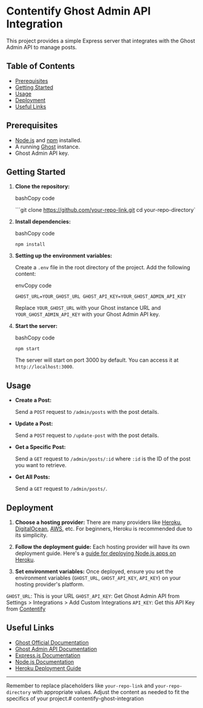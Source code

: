 # Contentify Ghost Admin API Integration


This project provides a simple Express server that integrates with the Ghost Admin API to manage posts.

Table of Contents
-----------------

*   [Prerequisites](#prerequisites)
*   [Getting Started](#getting-started)
*   [Usage](#usage)
*   [Deployment](#deployment)
*   [Useful Links](#useful-links)

Prerequisites
-------------

*   [Node.js](https://nodejs.org/) and [npm](https://www.npmjs.com/) installed.
*   A running [Ghost](https://ghost.org/) instance.
*   Ghost Admin API key.

Getting Started
---------------

1.  **Clone the repository:**
    
    bashCopy code
    
    ```git clone https://github.com/your-repo-link.git cd your-repo-directory`
    
2.  **Install dependencies:**
    
    bashCopy code
    
    `npm install`
    
3.  **Setting up the environment variables:**
    
    Create a `.env` file in the root directory of the project. Add the following content:
    
    envCopy code
    
    `GHOST_URL=YOUR_GHOST_URL GHOST_API_KEY=YOUR_GHOST_ADMIN_API_KEY`
    
    Replace `YOUR_GHOST_URL` with your Ghost instance URL and `YOUR_GHOST_ADMIN_API_KEY` with your Ghost Admin API key.
    
4.  **Start the server:**
    
    bashCopy code
    
    `npm start`
    
    The server will start on port 3000 by default. You can access it at `http://localhost:3000`.
    

Usage
-----

*   **Create a Post:**
    
    Send a `POST` request to `/admin/posts` with the post details.
    
*   **Update a Post:**
    
    Send a `POST` request to `/update-post` with the post details.
    
*   **Get a Specific Post:**
    
    Send a `GET` request to `/admin/posts/:id` where `:id` is the ID of the post you want to retrieve.
    
*   **Get All Posts:**
    
    Send a `GET` request to `/admin/posts/`.
    

Deployment
----------

1.  **Choose a hosting provider:** There are many providers like [Heroku](https://www.heroku.com/), [DigitalOcean](https://www.digitalocean.com/), [AWS](https://aws.amazon.com/), etc. For beginners, Heroku is recommended due to its simplicity.
    
2.  **Follow the deployment guide:** Each hosting provider will have its own deployment guide. Here's a [guide for deploying Node.js apps on Heroku](https://devcenter.heroku.com/articles/getting-started-with-nodejs).
    
3.  **Set environment variables:** Once deployed, ensure you set the environment variables (`GHOST_URL`, `GHOST_API_KEY`, `API_KEY`) on your hosting provider's platform. 

`GHOST_URL`: This is your URL
`GHOST_API_KEY`: Get Ghost Admin API from Settings > Integrations > Add Custom Integrations
`API_KEY`: Get this API Key from [Contentify](https://contentify.app/)
    

Useful Links
------------

*   [Ghost Official Documentation](https://ghost.org/docs/)
*   [Ghost Admin API Documentation](https://ghost.org/docs/admin-api/)
*   [Express.js Documentation](https://expressjs.com/)
*   [Node.js Documentation](https://nodejs.org/docs/)
*   [Heroku Deployment Guide](https://devcenter.heroku.com/articles/getting-started-with-nodejs)

* * *

Remember to replace placeholders like `your-repo-link` and `your-repo-directory` with appropriate values. Adjust the content as needed to fit the specifics of your project.# contentify-ghost-integration

